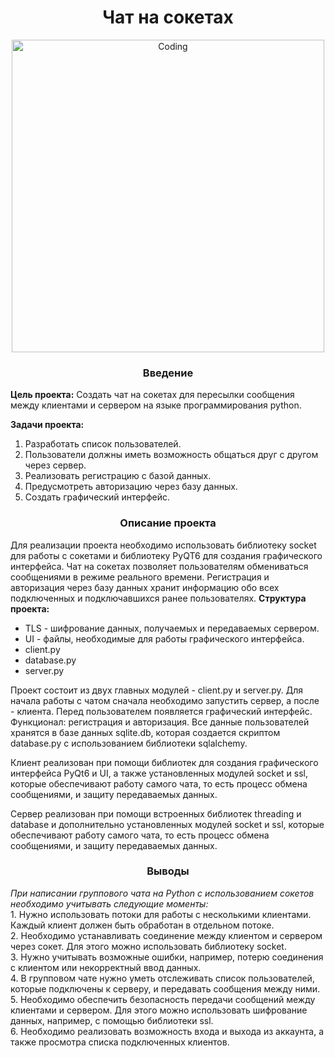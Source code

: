 <h1 align="center">Чат на сокетах</h1>

<div align='center'>
<img align="center" alt="Coding" width="500" src="https://i.imgur.com/uTJjC0B.jpg">
</div>

<h3 align="center">Введение</h3>

**Цель проекта:** Создать чат на сокетах для пересылки сообщения между клиентами и сервером на языке программирования python.

**Задачи проекта:**
1. Разработать список пользователей.
2. Пользователи должны иметь возможность общаться друг с другом через сервер.
3. Реализовать регистрацию с базой данных.
4. Предусмотреть авторизацию через базу данных.
5. Создать графический интерфейс.


<h3 align="center">Описание проекта</h3>

Для реализации проекта необходимо использовать библиотеку socket для работы с сокетами и библиотеку PyQT6 для создания графического интерфейса.
Чат на сокетах позволяет пользователям обмениваться сообщениями в режиме реального времени. Регистрация и авторизация через базу данных хранит информацию обо всех подключенных и подключавшихся ранее пользователях.
**Структура проекта:**
- TLS - шифрование данных, получаемых и передаваемых сервером.
- UI - файлы, необходимые для работы графического интерфейса.
- client.py
- database.py
- server.py

Проект состоит из двух главных модулей - client.py и server.py. Для начала работы с чатом сначала необходимо запустить сервер, а после - клиента. Перед пользователем появляется графический интерфейс. Функционал: регистрация и авторизация. Все данные пользователей хранятся в базе данных sqlite.db, которая создается скриптом database.py с использованием библиотеки sqlalchemy.

Клиент реализован при помощи библиотек для создания графического интерфейса PyQt6 и UI, а также установленных модулей socket и ssl, которые обеспечивают работу самого чата, то есть процесс обмена сообщениями, и защиту передаваемых данных.

Сервер реализован при помощи встроенных библиотек threading и database и дополнительно установленных модулей socket и ssl, которые обеспечивают работу самого чата, то есть процесс обмена сообщениями, и защиту передаваемых данных.

<h3 align="center">Выводы</h3>
<em>При написании группового чата на Python с использованием сокетов необходимо учитывать следующие моменты:</em><br> 
1. Нужно использовать потоки для работы с несколькими клиентами. Каждый клиент должен быть обработан в отдельном потоке.<br> 
2. Необходимо устанавливать соединение между клиентом и сервером через сокет. Для этого можно использовать библиотеку socket.<br> 
3. Нужно учитывать возможные ошибки, например, потерю соединения с клиентом или некорректный ввод данных.<br> 
4. В групповом чате нужно уметь отслеживать список пользователей, которые подключены к серверу, и передавать сообщения между ними.<br> 
5. Необходимо обеспечить безопасность передачи сообщений между клиентами и сервером. Для этого можно использовать шифрование данных, например, с помощью библиотеки ssl.<br> 
6. Необходимо реализовать возможность входа и выхода из аккаунта, а также просмотра списка подключенных клиентов.
